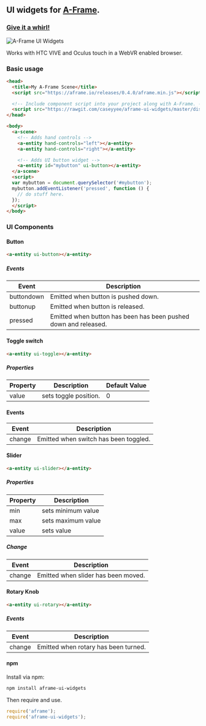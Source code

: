 ## UI widgets for [A-Frame](https://aframe.io).

### [Give it a whirl!](https://caseyyee.github.io/aframe-ui-widgets/examples/)

![A-Frame UI Widgets](https://raw.githubusercontent.com/caseyyee/aframe-ui-widgets/master/img/preview.gif)

Works with HTC VIVE and Oculus touch in a WebVR enabled browser.


### Basic usage

````html
<head>
  <title>My A-Frame Scene</title>
  <script src="https://aframe.io/releases/0.4.0/aframe.min.js"></script>

  <!-- Include component script into your project along with A-Frame. -->
  <script src="https://rawgit.com/caseyyee/aframe-ui-widgets/master/dist/ui-widgets.min.js"></script>
</head>

<body>
  <a-scene>
    <!-- Adds hand controls -->
    <a-entity hand-controls="left"></a-entity>
    <a-entity hand-controls="right"></a-entity>

    <!-- Adds UI button widget -->
    <a-entity id="mybutton" ui-button></a-entity>
  </a-scene>
  <script>
  var mybutton = document.querySelector('#mybutton');
  mybutton.addEventListener('pressed', function () {
    // do stuff here.
  });
  </script>
</body>


````

### UI Components

#### Button

````html
<a-entity ui-button></a-entity>
````

##### Events
| Event         | Description
| ------------- | -------------
| buttondown | Emitted when button is pushed down.
| buttonup | Emitted when button is released.
| pressed | Emitted when button has been has been pushed down and released.


#### Toggle switch

````html
<a-entity ui-toggle></a-entity>
````

##### Properties
| Property      | Description   | Default Value
| ------------- | ------------- | -------------
| value | sets toggle position. | 0

#### Events
| Event         | Description
| ------------- | -------------
| change | Emitted when switch has been toggled.



#### Slider

````html
<a-entity ui-slider></a-entity>
````

##### Properties
| Property         | Description
| ------------- | -------------
| min | sets minimum value | 0
| max | sets maximum value | 1
| value | sets value | 0

##### Change
| Event         | Description
| ------------- | -------------
| change | Emitted when slider has been moved.


#### Rotary Knob

````html
<a-entity ui-rotary></a-entity>
````

##### Events
| Event         | Description
| ------------- | -------------
| change | Emitted when rotary has been turned.


#### npm

Install via npm:

```bash
npm install aframe-ui-widgets
```

Then require and use.

```js
require('aframe');
require('aframe-ui-widgets');
```
